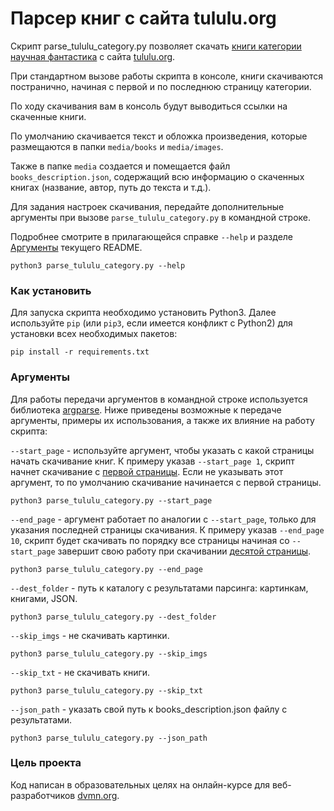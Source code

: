 # Парсер книг с сайта tululu.org

Скрипт parse_tululu_category.py позволяет скачать [книги категории научная фантастика](http://tululu.org/l55/) с сайта [tululu.org](http://tululu.org/).

При стандартном вызове работы скрипта в консоле, книги скачиваются постранично, начиная с первой и по последнюю страницу категории. 

По ходу скачивания вам в консоль будут выводиться ссылки на скаченные книги. 

По умолчанию скачивается текст и обложка произведения, которые размещаются в папки `media/books` и `media/images`.

Также в папке `media` создается и помещается файл `books_description.json`, содержащий всю информацию о скаченных книгах (название, автор, путь до текста и т.д.).

Для задания настроек скачивания, передайте дополнительные аргументы при вызове `parse_tululu_category.py` в командной строке. 

Подробнее смотрите в прилагающейся справке `--help` и разделе [Аргументы](#аргументы) текущего README.

```
python3 parse_tululu_category.py --help
```

### Как установить

Для запуска скрипта необходимо установить Python3.
Далее используйте `pip` (или `pip3`, если имеется конфликт с Python2) для установки всех необходимых пакетов:
```
pip install -r requirements.txt
```

### Аргументы

Для работы передачи аргументов в командной строке используется библиотека [argparse](https://docs.python.org/3.6/howto/argparse.html).
Ниже приведены возможные к передаче аргументы, примеры их использования, а также их влияние на работу скрипта:

`--start_page` - используйте аргумент, чтобы указать с какой страницы начать скачивание книг. К примеру указав `--start_page 1`, скрипт начнет скачивание с [первой страницы](http://tululu.org/l55/1). Если не указывать этот аргумент, то по умолчанию скачивание начинается с первой страницы.
```
python3 parse_tululu_category.py --start_page
```

`--end_page` - аргумент работает по аналогии с `--start_page`, только для указания последней страницы скачивания. К примеру указав `--end_page 10`, скрипт будет скачивать по порядку все страницы начиная со `--start_page` завершит свою работу при скачивании [десятой страницы](http://tululu.org/l55/10).
```
python3 parse_tululu_category.py --end_page
```

`--dest_folder` - путь к каталогу с результатами парсинга: картинкам, книгами, JSON.
```
python3 parse_tululu_category.py --dest_folder
```

`--skip_imgs` - не скачивать картинки.
```
python3 parse_tululu_category.py --skip_imgs
```

`--skip_txt` - не скачивать книги.
```
python3 parse_tululu_category.py --skip_txt
```

`--json_path` - указать свой путь к books_description.json файлу с результатами.
```
python3 parse_tululu_category.py --json_path
```

### Цель проекта

Код написан в образовательных целях на онлайн-курсе для веб-разработчиков [dvmn.org](https://dvmn.org/).
